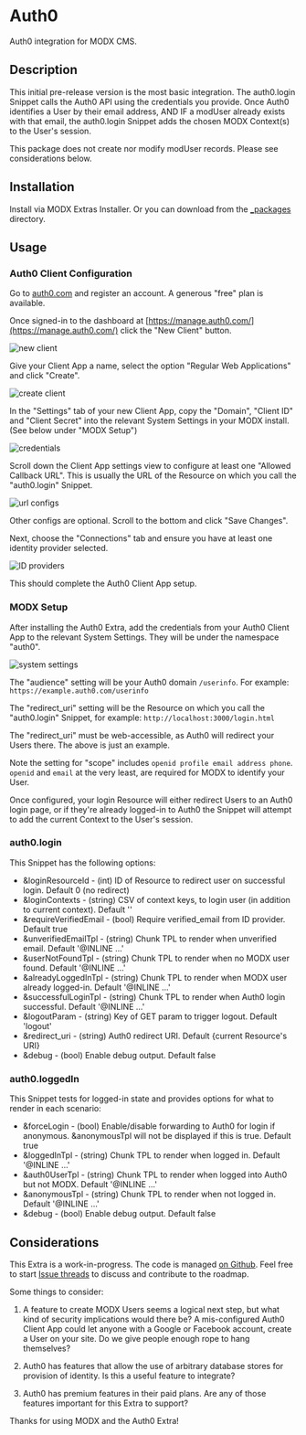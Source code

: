 # Auth0

Auth0 integration for MODX CMS.

## Description
This initial pre-release version is the most basic integration. The auth0.login Snippet calls the Auth0 API using the credentials you provide. Once Auth0 identifies a User by their email address, AND IF a modUser already exists with that email, the auth0.login Snippet adds the chosen MODX Context(s) to the User's session.

This package does not create nor modify modUser records. Please see considerations below.

## Installation

Install via MODX Extras Installer. Or you can download from the [_packages](_packages) directory.

## Usage

### Auth0 Client Configuration

Go to [auth0.com](https://auth0.com) and register an account. A generous "free" plan is available.

Once signed-in to the dashboard at [https://manage.auth0.com/](https://manage.auth0.com/) click the "New Client" button.

![new client](https://www.sepiariver.ca/assets/uploads/images/Screenshot%202018-01-08%2018.25.37.png)

Give your Client App a name, select the option "Regular Web Applications" and click "Create".

![create client](https://www.sepiariver.ca/assets/uploads/images/Screenshot%202018-01-08%2018.27.32.png)

In the "Settings" tab of your new Client App, copy the "Domain", "Client ID" and "Client Secret" into the relevant System Settings in your MODX install. (See below under "MODX Setup")

![credentials](https://www.sepiariver.ca/assets/uploads/images/Screenshot%202018-01-08%2018.29.10.png)

Scroll down the Client App settings view to configure at least one "Allowed Callback URL". This is usually the URL of the Resource on which you call the "auth0.login" Snippet.

![url configs](https://www.sepiariver.ca/assets/uploads/images/Screenshot%202018-01-08%2018.36.10.png)

Other configs are optional. Scroll to the bottom and click "Save Changes".

Next, choose the "Connections" tab and ensure you have at least one identity provider selected.

![ID providers](https://www.sepiariver.ca/assets/uploads/images/Screenshot%202018-01-08%2018.38.01.png)

This should complete the Auth0 Client App setup.

### MODX Setup

After installing the Auth0 Extra, add the credentials from your Auth0 Client App to the relevant System Settings. They will be under the namespace "auth0".

![system settings](https://www.sepiariver.ca/assets/uploads/images/Screenshot%202018-01-08%2018.33.17.png)

The "audience" setting will be your Auth0 domain `/userinfo`. For example: `https://example.auth0.com/userinfo`

The "redirect_uri" setting will be the Resource on which you call the "auth0.login" Snippet, for example: `http://localhost:3000/login.html`

The "redirect_uri" must be web-accessible, as Auth0 will redirect your Users there. The above is just an example.

Note the setting for "scope" includes `openid profile email address phone`. `openid` and `email` at the very least, are required for MODX to identify your User.

Once configured, your login Resource will either redirect Users to an Auth0 login page, or if they're already logged-in to Auth0 the Snippet will attempt to add the current Context to the User's session.

### auth0.login

This Snippet has the following options:

- &loginResourceId -       (int) ID of Resource to redirect user on successful login. Default 0 (no redirect)
- &loginContexts -         (string) CSV of context keys, to login user (in addition to current context). Default ''
- &requireVerifiedEmail -  (bool) Require verified_email from ID provider. Default true
- &unverifiedEmailTpl -    (string) Chunk TPL to render when unverified email. Default '@INLINE ...'
- &userNotFoundTpl -       (string) Chunk TPL to render when no MODX user found. Default '@INLINE ...'
- &alreadyLoggedInTpl -    (string) Chunk TPL to render when MODX user already logged-in. Default '@INLINE ...'
- &successfulLoginTpl -    (string) Chunk TPL to render when Auth0 login successful. Default '@INLINE ...'
- &logoutParam -           (string) Key of GET param to trigger logout. Default 'logout'
- &redirect_uri -          (string) Auth0 redirect URI. Default {current Resource's URI}
- &debug -                 (bool) Enable debug output. Default false

### auth0.loggedIn

This Snippet tests for logged-in state and provides options for what to render in each scenario:

- &forceLogin -    (bool) Enable/disable forwarding to Auth0 for login if anonymous. &anonymousTpl will not be displayed if this is true. Default true
- &loggedInTpl -   (string) Chunk TPL to render when logged in. Default '@INLINE ...'
- &auth0UserTpl -  (string) Chunk TPL to render when logged into Auth0 but not MODX. Default '@INLINE ...'
- &anonymousTpl -  (string) Chunk TPL to render when not logged in. Default '@INLINE ...'
- &debug -         (bool) Enable debug output. Default false

## Considerations

This Extra is a work-in-progress. The code is managed [on Github](https://github.com/sepiariver/auth0). Feel free to start [Issue threads](https://github.com/sepiariver/auth0) to discuss and contribute to the roadmap.

Some things to consider:

1. A feature to create MODX Users seems a logical next step, but what kind of security implications would there be? A mis-configured Auth0 Client App could let anyone with a Google or Facebook account, create a User on your site. Do we give people enough rope to hang themselves?

2. Auth0 has features that allow the use of arbitrary database stores for provision of identity. Is this a useful feature to integrate?

3. Auth0 has premium features in their paid plans. Are any of those features important for this Extra to support?

Thanks for using MODX and the Auth0 Extra!
